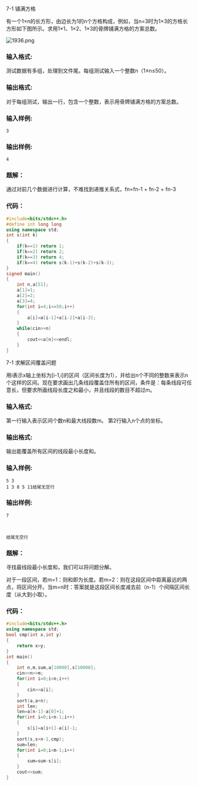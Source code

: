 7-1 铺满方格

有一个1×n的长方形，由边长为1的n个方格构成，例如，当n=3时为1×3的方格长方形如下图所示。求用1×1、1×2、1×3的骨牌铺满方格的方案总数。

![1936.png](https://images.ptausercontent.com/13de27cd-8c68-4423-9cc5-4f89b9a6e5dd.png)

### 输入格式:

测试数据有多组，处理到文件尾。每组测试输入一个整数n（1≤n≤50）。

### 输出格式:

对于每组测试，输出一行，包含一个整数，表示用骨牌铺满方格的方案总数。

### 输入样例:

```in
3
```

### 输出样例:

```out
4
```

### 题解：

通过对前几个数据进行计算，不难找到递推关系式，fn=fn-1 + fn-2 + fn-3

### 代码：

```C++
#include<bits/stdc++.h>
#define int long long
using namespace std;
int s(int k)
{
	if(k==1) return 1;
	if(k==2) return 2;
	if(k==3) return 4;
	if(k==4) return s(k-1)+s(k-2)+s(k-3);
}
signed main()
{
	int n,a[51];
	a[1]=1;
	a[2]=2;
	a[3]=4;
	for(int i=4;i<=50;i++)
	{
		a[i]=a[i-1]+a[i-2]+a[i-3];
	}
	while(cin>>n)
	{
		cout<<a[n]<<endl;
	}
}

```

7-1 求解区间覆盖问题

用i表示x轴上坐标为[i-1,i]的区间（区间长度为1），并给出n个不同的整数来表示n个这样的区间。现在要求画出几条线段覆盖住所有的区间，条件是：每条线段可任意长，但要求所画线段长度之和最小，并且线段的数目不超过m。

### 输入格式:

第一行输入表示区间个数n和最大线段数m。 第2行输入n个点的坐标。

### 输出格式:

输出能覆盖所有区间的线段最小长度和。

### 输入样例:

```in
5 3
1 3 8 5 11结尾无空行
```

### 输出样例:

```out
7



结尾无空行
```

### 题解：

寻找最线段最小长度和，我们可以将问题分解。

对于一段区间，若m=1：则和即为长度。若m=2：则在这段区间中距离最远的两点，将区间分开。当m=n时：答案就是这段区间长度减去前（n-1）个间隔区间长度（从大到小取）。

### 代码：

```C++
#include<bits/stdc++.h>
using namespace std;
bool cmp(int x,int y)
{
	return x>y;
}
int main()
{
	int n,m,sum,a[10000],s[10000];
	cin>>n>>m;
	for(int i=0;i<n;i++)
	{
		cin>>a[i];	
	}
	sort(a,a+n);
	int len;
	len=a[n-1]-a[0]+1;
	for(int i=0;i<n-1;i++)
	{
		s[i]=a[i+1]-a[i]-1;
	}
	sort(s,s+n-1,cmp);
	sum=len;
	for(int i=0;i<m-1;i++)
    {
    	sum=sum-s[i];
    }
    cout<<sum;
} 
```

